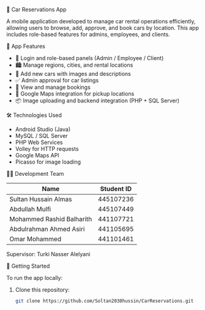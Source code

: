  🚗 Car Reservations App

A mobile application developed to manage car rental operations efficiently, allowing users to browse, add, approve, and book cars by location. This app includes role-based features for admins, employees, and clients.

 📱 App Features

- 🔐 Login and role-based panels (Admin / Employee / Client)
- 🏙️ Manage regions, cities, and rental locations
- 🚗 Add new cars with images and descriptions
- ✅ Admin approval for car listings
- 📄 View and manage bookings
- 📍 Google Maps integration for pickup locations
- 📦 Image uploading and backend integration (PHP + SQL Server)

 🛠️ Technologies Used

- Android Studio (Java)
- MySQL / SQL Server
- PHP Web Services
- Volley for HTTP requests
- Google Maps API
- Picasso for image loading

 👨‍💻 Development Team

| Name                            | Student ID     |
|---------------------------------|----------------|
| Sultan Hussain Almas            | 445107236      |
| Abdullah Mulfi                  | 445107449      |
| Mohammed Rashid Balharith       | 441107721      |
| Abdulrahman Ahmed Asiri         | 441105695      |
| Omar Mohammed                   | 441101461      |

Supervisor: Turki Nasser Alelyani

 🚀 Getting Started

To run the app locally:

1. Clone this repository:
   ```bash
   git clone https://github.com/Soltan2030hussin/CarReservations.git
